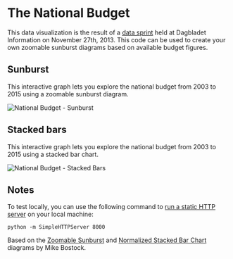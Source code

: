 The National Budget
===================

This data visualization is the result of a [data sprint](http://www.information.dk/databloggen/480268) held at Dagbladet Information on November 27th, 2013. This code can be used to create your own zoomable sunburst diagrams based on available budget figures.

Sunburst
--------

This interactive graph lets you explore the national budget from 2003 to 2015 using a zoomable sunburst diagram.

![National Budget - Sunburst](https://raw.githubusercontent.com/informeren/dataviz-budget/master/doc/sunburst.png)

Stacked bars
------------

This interactive graph lets you explore the national budget from 2003 to 2015 using a stacked bar chart.

![National Budget - Stacked Bars](https://raw.githubusercontent.com/informeren/dataviz-budget/master/doc/stacked.png)

Notes
-----

To test locally, you can use the following command to [run a static HTTP server](https://gist.github.com/willurd/5720255) on your local machine:

    python -m SimpleHTTPServer 8000

Based on the [Zoomable Sunburst](http://bl.ocks.org/mbostock/4348373) and [Normalized Stacked Bar Chart](http://bl.ocks.org/mbostock/3886394) diagrams by Mike Bostock.
